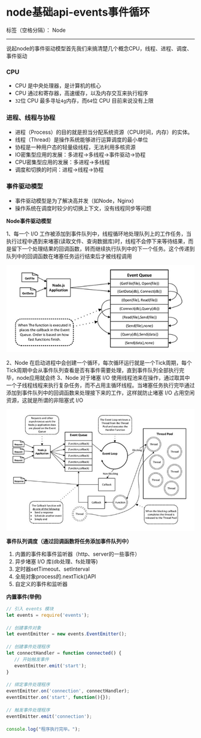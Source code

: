 ﻿# node基础api-events事件循环

标签（空格分隔）： Node

---

说起node的事件驱动模型首先我们来搞清楚几个概念CPU，线程、进程、调度、事件驱动

<h3>CPU</h3>

- CPU 是中央处理器，是计算机的核心
- CPU 通过和寄存器，高速缓存，以及内存交互来执行程序
- `32`位 CPU 最多寻址`4g`内存，而`64`位 CPU 目前来说没有上限

<h3>进程、线程与协程</h3>

- 进程（Process）的目的就是担当分配系统资源（CPU时间，内存）的实体。
- 线程（Thread）是操作系统能够进行运算调度的最小单位
- 协程是一种用户态的轻量级线程，无法利用多核资源
- IO密集型应用的发展：多进程->多线程->事件驱动->协程
- CPU密集型应用的发展：多进程->多线程
- 调度和切换的时间：进程->线程->协程
  

<h3>事件驱动模型</h3>

- 事件驱动模型是为了解决高并发（如Node，Nginx)
- 操作系统在调度时较少的切换上下文，没有线程同步等问题

**Node事件驱动模型**

1、每一个 I/O 工作被添加到事件队列中，线程循环地处理队列上的工作任务，当执行过程中遇到来堵塞(读取文件、查询数据库)时，线程不会停下来等待结果，而是留下一个处理结果的回调函数，转而继续执行队列中的下一个任务。这个传递到队列中的回调函数在堵塞任务运行结束后才被线程调用

<p><img src="https://raw.githubusercontent.com/rel-start/Notes/picture/picture/event20190707.png"></p>

2、Node 在启动进程中会创建一个循环，每次循环运行就是一个Tick周期，每个Tick周期中会从事件队列查看是否有事件需要处理，直到事件队列全部执行完毕，node应用就会终
3、Node 对于堵塞 I/O 使用线程池来在操作，通过取其中一个子线程线程来执行复杂任务，而不占用主循环线程。当堵塞任务执行完毕通过添加到事件队列中的回调函数来处理接下来的工作，这样就防止堵塞 I/O 占用空闲资源，这就是所谓的非阻塞式 I/O

<p><img src="https://raw.githubusercontent.com/rel-start/Notes/picture/picture/event-loop20190707.png"></p>

**事件队列调度（通过回调函数将任务添加事件队列中）**

1. 内置的事件和事件监听器（http、server的一些事件）
2. 异步堵塞 I/O 库(db处理、fs处理等)
3. 定时器setTimeout、setInterval
4. 全局对象process的.nextTick()API
5. 自定义的事件和监听器

**内置事件(举例)**

```javascript
// 引入 events 模块
let events = require('events');

// 创建事件对象
let eventEmitter = new events.EventEmitter();

// 创建事件处理程序
let connectHandler = function connected() {
   // 开始触发事件 
   eventEmitter.emit('start');
}

// 绑定事件处理程序
eventEmitter.on('connection', connectHandler);
eventEmitter.on('start', function(){});

// 触发事件处理程序
eventEmitter.emit('connection');

console.log("程序执行完毕。");
```
